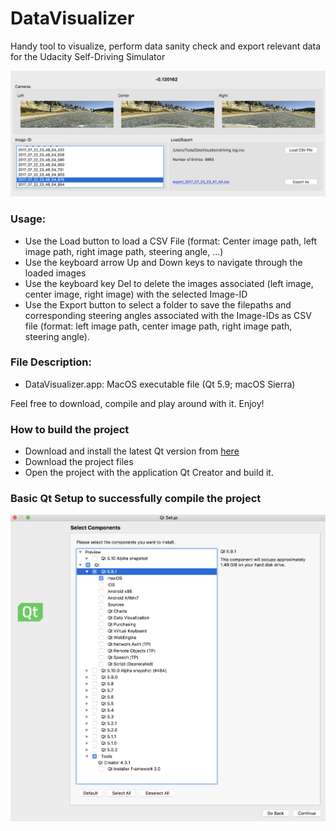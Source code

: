 # DataVisualizer
Handy tool to visualize, perform data sanity check and export relevant data for the Udacity Self-Driving Simulator

![alt text](https://github.com/ValeryToda/DataVisualizer/blob/master/DataVisualizer.png "User Interface")

### Usage:

* Use the Load button to load a CSV File (format: Center image path, left image path, right image path, steering angle, ...)
* Use the keyboard arrow Up and Down keys to navigate through the loaded images 
* Use the keyboard key Del to delete the images associated (left image, center image, right image) with the selected Image-ID
* Use the Export button to select a folder to save the filepaths and corresponding steering angles associated with the Image-IDs as CSV file (format: left image path, center image path, right image path, steering angle).

### File Description:

* DataVisualizer.app: MacOS executable file (Qt 5.9; macOS Sierra)

Feel free to download, compile and play around with it. Enjoy!

### How to build the project

* Download and install the latest Qt version from [here](https://info.qt.io/download-qt-for-application-development)
* Download the project files
* Open the project with the application Qt Creator and build it.

### Basic Qt Setup to successfully compile the project

![alt text](https://github.com/ValeryToda/DataVisualizer/blob/master/QtInstallationSetup.png "Qt installation Setup")
